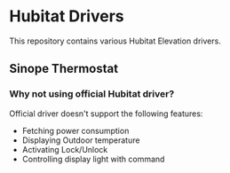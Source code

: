 # Hubitat Drivers

This repository contains various Hubitat Elevation drivers.

## Sinope Thermostat

### Why not using official Hubitat driver?

Official driver doesn't support the following features:

* Fetching power consumption
* Displaying Outdoor temperature
* Activating Lock/Unlock
* Controlling display light with command
